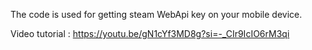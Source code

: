 The code is used for getting steam WebApi key on your mobile device.

Video tutorial :
https://youtu.be/gN1cYf3MD8g?si=-_CIr9IcIO6rM3qi
